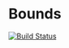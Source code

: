 # Bounds

[![Build Status](https://travis-ci.org/threecsg/Bounds.jl.svg?branch=master)](https://travis-ci.org/threecsg/Bounds.jl)
